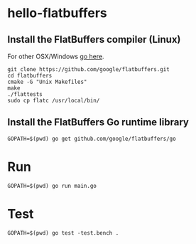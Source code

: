 # hello-flatbuffers

## Install the FlatBuffers compiler (Linux)

For other OSX/Windows [go here](https://rwinslow.com/posts/how-to-install-flatbuffers/).

```
git clone https://github.com/google/flatbuffers.git
cd flatbuffers
cmake -G "Unix Makefiles"
make
./flattests
sudo cp flatc /usr/local/bin/
```

## Install the FlatBuffers Go runtime library

```
GOPATH=$(pwd) go get github.com/google/flatbuffers/go
```

# Run

```
GOPATH=$(pwd) go run main.go
```

# Test

```
GOPATH=$(pwd) go test -test.bench .
```
